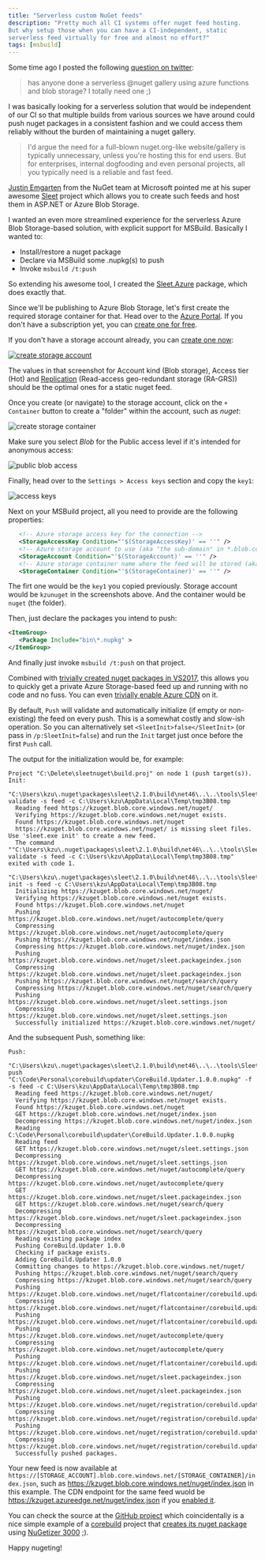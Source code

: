 ```yaml
---
title: "Serverless custom NuGet feeds"
description: "Pretty much all CI systems offer nuget feed hosting. 
But why setup those when you can have a CI-independent, static 
serverless feed virtually for free and almost no effort?"
tags: [msbuild]
---
```


Some time ago I posted the following [question on twitter](https://twitter.com/kzu/status/860529947303178240):

> has anyone done a serverless @nuget gallery using azure functions and blob storage? I totally need one ;)

I was basically looking for a serverless solution that would be independent 
of our CI so that multiple builds from various sources we have around could push 
nuget packages in a consistent fashion and we could access them reliably without 
the burden of maintaining a nuget gallery. 

> I'd argue the need for a full-blown nuget.org-like website/gallery is typically 
> unnecessary, unless you're hosting this for end users. But for enterprises, 
> internal dogfooding and even personal projects, all you typically need is a 
> reliable and fast feed.

[Justin Emgarten](https://twitter.com/emgarten) from the NuGet team at Microsoft 
pointed me at his super awesome [Sleet](https://github.com/emgarten/Sleet) project 
which allows you to create such feeds and host them in ASP.NET or Azure Blob Storage. 

I wanted an even more streamlined experience for the serverless Azure Blob Storage-based 
solution, with explicit support for MSBuild. Basically I wanted to:

* Install/restore a nuget package
* Declare via MSBuild some .nupkg(s) to push
* Invoke `msbuild /t:push`

So extending his awesome tool, I created the 
[Sleet.Azure](https://www.nuget.org/packages/Sleet.Azure) package, which does 
exactly that.

Since we'll be publishing to Azure Blob Storage, let's first create the required 
storage container for that. Head over to the [Azure Portal](https://portal.azure.com/).
If you don't have a subscription yet, you can [create one for free](https://azure.microsoft.com/en-us/free/).

If you don't have a storage account already, you can [create one now](https://portal.azure.com/#create/Microsoft.StorageAccount-ARM):

[![create storage account](http://www.cazzulino.com/img/serverless-nuget-storage.png)](https://portal.azure.com/#create/Microsoft.StorageAccount-ARM)

The values in that screenshot for Account kind (Blob storage), Access tier (Hot) and 
[Replication](https://docs.microsoft.com/en-us/azure/storage/common/storage-redundancy) (Read-access geo-redundant storage (RA-GRS))
should be the optimal ones for a static nuget feed.

Once you create (or navigate) to the storage account, click on the `+ Container` button to 
create a "folder" within the account, such as *nuget*:

![create storage container](http://www.cazzulino.com/img/serverless-nuget-container.png)

Make sure you select *Blob* for the Public access level if it's intended for anonymous access:

![public blob access](http://www.cazzulino.com/img/serverless-nuget-blob.png)

Finally, head over to the `Settings > Access keys` section and copy the `key1`:

![access keys](http://www.cazzulino.com/img/serverless-nuget-key.png)

Next on your MSBuild project, all you need to provide are the following properties:


```xml
   <!-- Azure storage access key for the connection -->
   <StorageAccessKey Condition="'$(StorageAccessKey)' == ''" />
   <!-- Azure storage account to use (aka "the sub-domain" in *.blob.core.windows.net or *.azureedge.net for the CDN endpoint) -->
   <StorageAccount Condition="'$(StorageAccount)' == ''" />
   <!-- Azure storage container name where the feed will be stored (aka "the folder") -->
   <StorageContainer Condition="'$(StorageContainer)' == ''" />
```

The firt one would be the `key1` you copied previously. Storage account would be 
`kzunuget` in the screenshots above. And the container would be `nuget` (the folder).


Then, just declare the packages you intend to push:

```xml
<ItemGroup>
   <Package Include="bin\*.nupkg" >
</ItemGroup>
```

And finally just invoke `msbuild /t:push` on that project.

Combined with [trivially created nuget packages in VS2017](https://docs.microsoft.com/en-us/nuget/guides/create-net-standard-packages-vs2017), 
this allows you to quickly get a private Azure Storage-based feed up and running 
with no code and no fuss. You can even [trivially enable Azure CDN](https://docs.microsoft.com/en-us/azure/cdn/cdn-create-a-storage-account-with-cdn#step-2-enable-cdn-for-the-storage-account) on it.

By default, `Push` will validate and automatically initialize (if empty or non-existing) 
the feed on every push. This is a somewhat costly and slow-ish operation. So you can 
alternatively set `<SleetInit>false</SleetInit>` (or pass in `/p:SleetInit=false`) and 
run the `Init` target just once before the first `Push` call.

The output for the initialization would be, for example:

```
Project "C:\Delete\sleetnuget\build.proj" on node 1 (push target(s)).
Init:
  "C:\Users\kzu\.nuget\packages\sleet\2.1.0\build\net46\..\..\tools\Sleet.exe" validate -s feed -c C:\Users\kzu\AppData\Local\Temp\tmp3B08.tmp
  Reading feed https://kzuget.blob.core.windows.net/nuget/
  Verifying https://kzuget.blob.core.windows.net/nuget exists.
  Found https://kzuget.blob.core.windows.net/nuget
  https://kzuget.blob.core.windows.net/nuget/ is missing sleet files. Use 'sleet.exe init' to create a new feed.
  The command ""C:\Users\kzu\.nuget\packages\sleet\2.1.0\build\net46\..\..\tools\Sleet.exe" validate -s feed -c C:\Users\kzu\AppData\Local\Temp\tmp3B08.tmp" exited with code 1.
  "C:\Users\kzu\.nuget\packages\sleet\2.1.0\build\net46\..\..\tools\Sleet.exe" init -s feed -c C:\Users\kzu\AppData\Local\Temp\tmp3B08.tmp
  Initializing https://kzuget.blob.core.windows.net/nuget/
  Verifying https://kzuget.blob.core.windows.net/nuget exists.
  Found https://kzuget.blob.core.windows.net/nuget
  Pushing https://kzuget.blob.core.windows.net/nuget/autocomplete/query
  Compressing https://kzuget.blob.core.windows.net/nuget/autocomplete/query
  Pushing https://kzuget.blob.core.windows.net/nuget/index.json
  Compressing https://kzuget.blob.core.windows.net/nuget/index.json
  Pushing https://kzuget.blob.core.windows.net/nuget/sleet.packageindex.json
  Compressing https://kzuget.blob.core.windows.net/nuget/sleet.packageindex.json
  Pushing https://kzuget.blob.core.windows.net/nuget/search/query
  Compressing https://kzuget.blob.core.windows.net/nuget/search/query
  Pushing https://kzuget.blob.core.windows.net/nuget/sleet.settings.json
  Compressing https://kzuget.blob.core.windows.net/nuget/sleet.settings.json
  Successfully initialized https://kzuget.blob.core.windows.net/nuget/
```

And the subsequent Push, something like:

```
Push:
  "C:\Users\kzu\.nuget\packages\sleet\2.1.0\build\net46\..\..\tools\Sleet.exe" push "C:\Code\Personal\corebuild\updater\CoreBuild.Updater.1.0.0.nupkg" -f -s feed -c C:\Users\kzu\AppData\Local\Temp\tmp3B08.tmp
  Reading feed https://kzuget.blob.core.windows.net/nuget/
  Verifying https://kzuget.blob.core.windows.net/nuget exists.
  Found https://kzuget.blob.core.windows.net/nuget
  GET https://kzuget.blob.core.windows.net/nuget/index.json
  Decompressing https://kzuget.blob.core.windows.net/nuget/index.json
  Reading C:\Code\Personal\corebuild\updater\CoreBuild.Updater.1.0.0.nupkg
  Reading feed
  GET https://kzuget.blob.core.windows.net/nuget/sleet.settings.json
  Decompressing https://kzuget.blob.core.windows.net/nuget/sleet.settings.json
  GET https://kzuget.blob.core.windows.net/nuget/autocomplete/query
  Decompressing https://kzuget.blob.core.windows.net/nuget/autocomplete/query
  GET https://kzuget.blob.core.windows.net/nuget/sleet.packageindex.json
  GET https://kzuget.blob.core.windows.net/nuget/search/query
  Decompressing https://kzuget.blob.core.windows.net/nuget/sleet.packageindex.json
  Decompressing https://kzuget.blob.core.windows.net/nuget/search/query
  Reading existing package index
  Pushing CoreBuild.Updater 1.0.0
  Checking if package exists.
  Adding CoreBuild.Updater 1.0.0
  Committing changes to https://kzuget.blob.core.windows.net/nuget/
  Pushing https://kzuget.blob.core.windows.net/nuget/search/query
  Compressing https://kzuget.blob.core.windows.net/nuget/search/query
  Pushing https://kzuget.blob.core.windows.net/nuget/flatcontainer/corebuild.updater/index.json
  Compressing https://kzuget.blob.core.windows.net/nuget/flatcontainer/corebuild.updater/index.json
  Pushing https://kzuget.blob.core.windows.net/nuget/flatcontainer/corebuild.updater/1.0.0/corebuild.updater.1.0.0.nupkg
  Pushing https://kzuget.blob.core.windows.net/nuget/autocomplete/query
  Compressing https://kzuget.blob.core.windows.net/nuget/autocomplete/query
  Pushing https://kzuget.blob.core.windows.net/nuget/flatcontainer/corebuild.updater/1.0.0/corebuild.updater.nuspec
  Pushing https://kzuget.blob.core.windows.net/nuget/sleet.packageindex.json
  Compressing https://kzuget.blob.core.windows.net/nuget/sleet.packageindex.json
  Pushing https://kzuget.blob.core.windows.net/nuget/registration/corebuild.updater/1.0.0.json
  Compressing https://kzuget.blob.core.windows.net/nuget/registration/corebuild.updater/1.0.0.json
  Pushing https://kzuget.blob.core.windows.net/nuget/registration/corebuild.updater/index.json
  Compressing https://kzuget.blob.core.windows.net/nuget/registration/corebuild.updater/index.json
  Successfully pushed packages.
  ```

Your new feed is now available at `https://[STORAGE_ACCOUNT].blob.core.windows.net/[STORAGE_CONTAINER]/index.json`, 
such as https://kzuget.blob.core.windows.net/nuget/index.json in this example. The CDN 
endpoint for the same feed wuold be https://kzuget.azureedge.net/nuget/index.json if you [enabled it](https://docs.microsoft.com/en-us/azure/cdn/cdn-create-a-storage-account-with-cdn#step-2-enable-cdn-for-the-storage-account).

You can check the source at the [GitHub project](https://github.com/kzu/Sleet.Azure) 
which coincidentally is a nice simple example of a [corebuild](http://www.corebuild.io/) 
project that [creates its nuget package](https://github.com/kzu/Sleet.Azure/blob/master/build.proj) using [NuGetizer 3000](https://www.nuget.org/packages/NuGet.Build.Packaging) ;).


Happy nugeting!